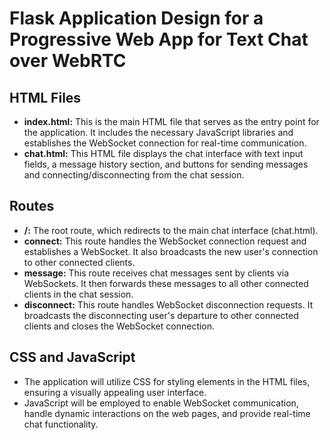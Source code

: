 # Flask Application Design for a Progressive Web App for Text Chat over WebRTC

## HTML Files

- **index.html:** This is the main HTML file that serves as the entry point for the application. It includes the necessary JavaScript libraries and establishes the WebSocket connection for real-time communication.
- **chat.html:** This HTML file displays the chat interface with text input fields, a message history section, and buttons for sending messages and connecting/disconnecting from the chat session.

## Routes

- **/:** The root route, which redirects to the main chat interface (chat.html).
- **connect:** This route handles the WebSocket connection request and establishes a WebSocket. It also broadcasts the new user's connection to other connected clients.
- **message:** This route receives chat messages sent by clients via WebSockets. It then forwards these messages to all other connected clients in the chat session.
- **disconnect:** This route handles WebSocket disconnection requests. It broadcasts the disconnecting user's departure to other connected clients and closes the WebSocket connection.

## CSS and JavaScript

- The application will utilize CSS for styling elements in the HTML files, ensuring a visually appealing user interface.
- JavaScript will be employed to enable WebSocket communication, handle dynamic interactions on the web pages, and provide real-time chat functionality.